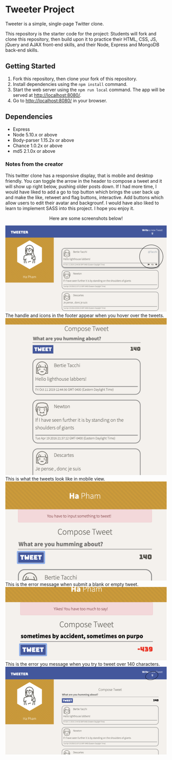 # Tweeter Project

Tweeter is a simple, single-page Twitter clone.

This repository is the starter code for the project: Students will fork and clone this repository, then build upon it to practice their HTML, CSS, JS, jQuery and AJAX front-end skills, and their Node, Express and MongoDB back-end skills.


## Getting Started

1. Fork this repository, then clone your fork of this repository.
2. Install dependencies using the `npm install` command.
3. Start the web server using the `npm run local` command. The app will be served at <http://localhost:8080/>.
4. Go to <http://localhost:8080/> in your browser.

## Dependencies

- Express
- Node 5.10.x or above
- Body-parser 1.15.2x or above
- Chance 1.0.2x or above
- md5 2.1.0x or above

### Notes from the creator
This twitter clone has a responsive display, that is mobile and desktop friendly. You can toggle the arrow in the header to compose a tweet and it will show up right below, pushing older posts down. If I had more time, I would have liked to add a go to top button which brings the user back up and make the like, retweet and flag buttons, interactive. Add buttons which allow users to edit their avatar and backgrounf. I would have also liked to learn to implement SASS into this project. I hope you enjoy it.


<center>Here are some screenshots below!</center>

!["Screenshot of homepage in desktop view. You can toggle the compose tweet"](https://github.com/haphamo/tweeter/blob/master/docs/homepage.png)
The handle and icons in the footer appear when you hover over the tweets.
!["Screenshot of mobile view of tweets"](https://github.com/haphamo/tweeter/blob/master/docs/mobile%20view%20tweets.png)
This is what the tweets look like in mobile view.
!["Screenshot of Error message if you try to submit a blank or empty tweet in mobile view"](https://github.com/haphamo/tweeter/blob/master/docs/empty-or-spaces-in-tweet.png)
This is the error message when submit a blank or empty tweet.
!["Screenshot of Error message if you try to submit a tweet over 140 characters in mobile view"](https://github.com/haphamo/tweeter/blob/master/docs/over-chara-count.png)
This is the error you message when you try to tweet over 140 characters.
!["Screenshot of tweet-box if you hover over it. The handle and icons in the footer appear"](https://github.com/haphamo/tweeter/blob/master/docs/toggle-compose-tweet.png)